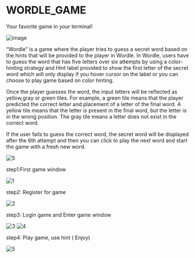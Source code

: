 # WORDLE_GAME
 Your favorite game in your terminal!
 
 
 ![image](https://user-images.githubusercontent.com/109617585/179921505-fe7a0472-1db4-4212-9a52-28cb62f2ff48.png)
 
 “Wordle” is a game where the player tries to guess a secret word based on the hints that will be provided to the player in Wordle. In Wordle, users have to guess the word that has five letters over six attempts by using a color-hinting strategy and Hint label provided to show the first letter of the secret word which will only display if you hover cursor on the label or you can choose to play game based on color hinting. 
 
 
 Once the player guesses the word, the input letters will be reflected as yellow,gray or green tiles. For example, a green tile means that the player predicted the correct letter and placement of a letter of the final word. A yellow tile means that the letter is present in the final word, but the letter is in the wrong position. The gray tile means a letter does not exist in the correct word. 
 

 If the user fails to guess the correct word, the secret word will be displayed after the 6th attempt and then you can click to play the next word and start the game with a fresh new word.
 
 
![5](https://user-images.githubusercontent.com/109617585/179922548-76e373bf-1314-49ea-945f-b32cfc1b264a.JPG)



step1:First game window


![1](https://user-images.githubusercontent.com/109617585/179923757-21501719-ebe4-4153-9a85-a5c0462f81aa.JPG)


step2: Register for game 


![2](https://user-images.githubusercontent.com/109617585/179923983-de8ab7e2-5605-4fde-a413-8ad83d7e574c.JPG)



step3: Login game and Enter game window


![3](https://user-images.githubusercontent.com/109617585/179924167-e0c9bcb8-01de-4e86-be7c-509e4dde9061.JPG)
![4](https://user-images.githubusercontent.com/109617585/179924301-31626dbe-2c15-4dac-bff5-33941e4701ee.JPG)



step4: Play game, use hint ( Enjoy)

![5](https://user-images.githubusercontent.com/109617585/179924604-29929030-ea21-4e34-be45-fc98896fa805.JPG)








 
